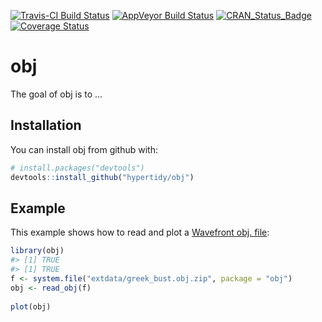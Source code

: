 
<!-- README.md is generated from README.Rmd. Please edit that file -->
[![Travis-CI Build Status](https://travis-ci.org/hypertidy/obj.svg?branch=master)](https://travis-ci.org/hypertidy/obj) [![AppVeyor Build Status](https://ci.appveyor.com/api/projects/status/github/hypertidy/obj?branch=master&svg=true)](https://ci.appveyor.com/project/hypertidy/obj) [![CRAN\_Status\_Badge](http://www.r-pkg.org/badges/version/obj)](https://cran.r-project.org/package=obj) [![Coverage Status](https://img.shields.io/codecov/c/github/hypertidy/obj/master.svg)](https://codecov.io/github/hypertidy/obj?branch=master)

obj
===

The goal of obj is to ...

Installation
------------

You can install obj from github with:

``` r
# install.packages("devtools")
devtools::install_github("hypertidy/obj")
```

Example
-------

This example shows how to read and plot a [Wavefront obj. file](https://en.wikipedia.org/wiki/Wavefront_.obj_file):

``` r
library(obj)
#> [1] TRUE
#> [1] TRUE
f <- system.file("extdata/greek_bust.obj.zip", package = "obj")
obj <- read_obj(f)
 
plot(obj)
```
